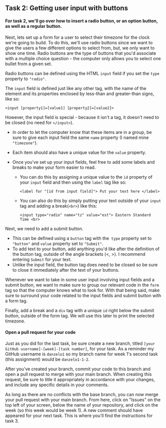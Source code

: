 ## Task 2: Getting user input with buttons

#### For task 2, we'll go over how to insert a radio button, or an option button, as well as a regular button.

Next, lets set up a form for a user to select their timezone for the clock we're going to build.  To do this, we'll use radio buttons since we want to give the users a few different options to select from, but, we only want to show one time.  Radio buttons are the type of buttons that you'd associate with a multiple choice question - the computer only allows you to select one bullet from a given set.

Radio buttons can be defined using the HTML `input` field if you set the `type` property to `"radio"`.  

The `input` field is defined just like any other tag, with the name of the element and its properties enclosed by less-than and greater-than signs, like so:

`<input [property1]=[value1] [property2]=[value2]>`

However, the input field is special - because it isn't a tag, it doesn't need to be closed (no need for `</input>`).

- In order to let the computer know that these items are in a group, be sure to give each input field the same `name` property (I named mine `"timezone"`). 

- Each item should also have a unique value for the `value` property.

- Once you've set up your input fields, feel free to add some labels and breaks to make your form easier to read. 

  - You can do this by assigning a unique value to the `id` property of your `input` field and then using the `label` tag like so:

    `<label for "[id from input field]"> Put your text here </label>`

  - You can also do this by simply putting your text outside of your `input` tag and adding a break(`<br>`) like this:

    `<input type="radio" name="tz" value="est"> Eastern Standard Time <br>`

Next, we need to add a submit button.  

- This can be defined using a `button` tag with the` type` property set to `"button"` and `value` property set to `"Submit"`.  
- To add text to your button, add anything you'd like after the definition of the button tag, outside of the angle brackets (<, >). I recommend entering `Submit` for your text.
- Unlike the input field, the button tag does need to be closed so be sure to close it immediately after the text of your buttons. 

Whenever we want to take in some user input involving input fields and a submit button, we want to make sure to group our relevant code in the `form` tag so that the computer knows what to look for.  With that being said, make sure to surround your code related to the input fields and submit button with a form tag.

Finally, add a break and a `div` tag with a unique `id` right below the submit button, outside of the form tag.  We will use this later to print the selected timezone.

#### Open a pull request for your code

Just as you did for the last task, be sure create a new branch, titled `[your GitHub username]-[week]-[task number]`, for your task.  As a reminder my GitHub username is `danzelo1` so my branch name for week 1's second task (this assignment) would be `danzelo1-1-2`.

After you've created your branch, commit your code to this branch and open a pull request to merge with your main branch.  When creating this request, be sure to title it appropriately in accordance with your changes, and include any specific details in your comments.

As long as there are no conflicts with the base branch, you can now merge your pull request with your main branch. From here, click on "Issues" on the top left of your screen, below the name of your repository, and click on the week (so this week would be week 1). A new comment should have appeared for your next task. This is where you'll find the instructions for task 3.